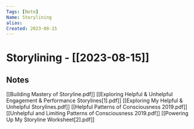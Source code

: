 ```yaml
---
Tags: [Note]
Name: Storylining
alias: 
Created: 2023-08-15
---
```

# Storylining - [[2023-08-15]]
## Notes

[[Building Mastery of Storyline.pdf]]
[[Exploring Helpful & Unhelpful Engagement & Performance Storylines[1].pdf]]
[[Exploring My Helpful & Unhelpful Storylines.pdf]]
[[Helpful Patterns of Consciousness 2019.pdf]]
[[Unhelpful and Limiting Patterns of Consciousness 2019.pdf]]
[[Powering Up My Storyline Worksheet[2].pdf]]
